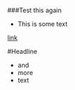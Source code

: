 ###Test this again



- This is some text

<a href="https://www.google.com"> link </a>

#Headline

- and
- more 
- text

